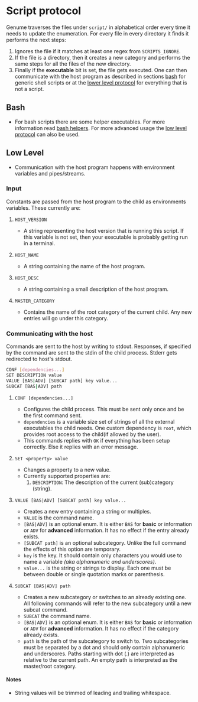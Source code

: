 # Script protocol

Genume traverses the files under `script/` in alphabetical order every time it needs to update the enumeration. For every file in every directory it finds it performs the next steps:

1. Ignores the file if it matches at least one regex from `SCRIPTS_IGNORE`.
2. If the file is a directory, then it creates a new category and performs the same steps for all the files of the new directory.
3. Finally if the **executable** bit is set, the file gets executed. One can then communicate with the host program as described in sections [bash](#bash) for generic shell scripts or at the [lower level protocol](#low-level) for everything that is not a script.

## Bash

- For bash scripts there are some helper executables. For more information read [bash helpers](../bash_helpers/README.md). For more advanced usage the [low level protocol](#low-level) can also be used.

## Low Level

- Communication with the host program happens with environment variables and pipes/streams.

### Input

Constants are passed from the host program to the child as environments variables. These currently are:

1. `HOST_VERSION`
    - A string representing the host version that is running this script. If this variable is not set, then your executable is probably getting run in a terminal.

2. `HOST_NAME`
    - A string containing the name of the host program.

3. `HOST_DESC`
    - A string containing a small description of the host program.

4. `MASTER_CATEGORY`
    - Contains the name of the root category of the current child. Any new entries will go under this category.

### Communicating with the host

Commands are sent to the host by writing to stdout. Responses, if specified by the command are sent to the stdin of the child process. Stderr gets redirected to host's stdout.

```sh
CONF [dependencies...]
SET DESCRIPTION value
VALUE [BAS|ADV] [SUBCAT path] key value...
SUBCAT [BAS|ADV] path
```

1. `CONF [dependencies...]`
    - Configures the child process. This must be sent only once and be the first command sent.
    - `dependencies` is a variable size set of strings of all the external executables the child needs. One custom dependency is `root`, which provides root access to the child(if allowed by the user).
    - This commands replies with `OK` if everything has been setup correctly. Else it replies with an error message.

2. `SET <property> value`
    - Changes a property to a new value.
    - Currently supported properties are:
        1. `DESCRIPTION`: The description of the current (sub)category (string).

3. `VALUE [BAS|ADV] [SUBCAT path] key value...`
    - Creates a new entry containing a string or multiples.
    - `VALUE` is the command name.
    - `[BAS|ADV]` is an optional enum. It is either `BAS` for **basic** or information or `ADV` for **advanced** information. It has no effect if the entry already exists.
    - `[SUBCAT path]` is an optional subcategory. Unlike the full command the effects of this option are temporary.
    - `key` is the key. It should contain only characters you would use to name a variable _(aka alphanumeric and underscores)_.
    - `value...` is the string or strings to display. Each one must be between double or single quotation marks or parenthesis.

4. `SUBCAT [BAS|ADV] path`
    - Creates a new subcategory or switches to an already existing one. All following commands will refer to the new subcategory until a new subcat command.
    - `SUBCAT` the command name.
    - `[BAS|ADV]` is an optional enum. It is either `BAS` for **basic** or information or `ADV` for **advanced** information. It has no effect if the category already exists.
    - `path` is the path of the subcategory to switch to. Two subcategories must be separated by a dot and should only contain alphanumeric and underscores. Paths starting with dot (.) are interpreted as relative to the current path. An empty path is interpreted as the master/root category.

#### Notes

- String values will be trimmed of leading and trailing whitespace.
